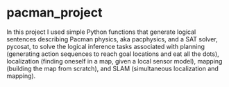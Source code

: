 # pacman_project
In this project I used simple Python functions that generate logical sentences describing Pacman physics, aka pacphysics, and a SAT solver, pycosat, to solve the logical inference tasks associated with planning (generating action sequences to reach goal locations and eat all the dots), localization (finding oneself in a map, given a local sensor model), mapping (building the map from scratch), and SLAM (simultaneous localization and mapping).
